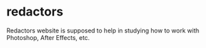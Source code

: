 # redactors
Redactors website is supposed to help in studying how to work with Photoshop, After Effects, etc.
